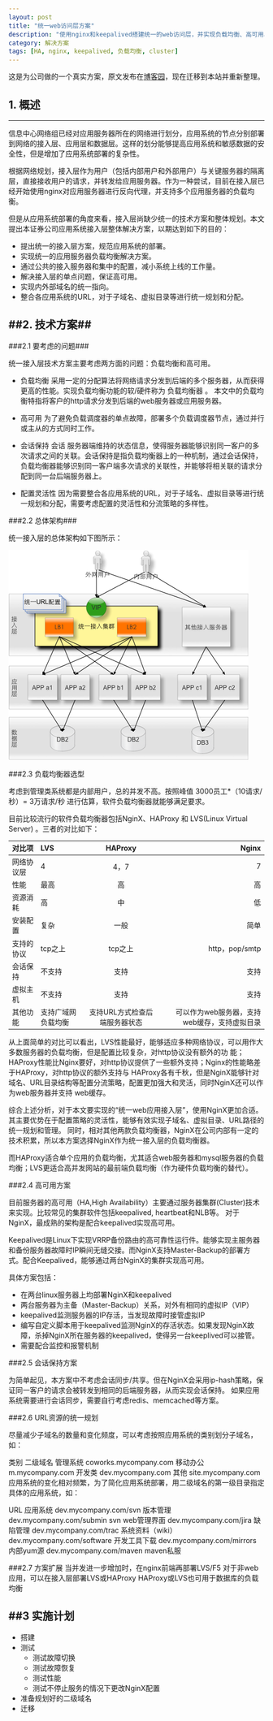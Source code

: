 ```yaml
---
layout: post
title: "统一web访问层方案"
description: "使用nginx和keepalived搭建统一的web访问层，并实现负载均衡、高可用、回话保持。这是为公司做的一个真实方案。"
category: 解决方案
tags: [HA, nginx, keepalived, 负载均衡, cluster]
---
```


这是为公司做的一个真实方案，原文发布在[博客园](http://www.cnblogs.com/holbrook/archive/2012/10/16/2726915.html)，现在迁移到本站并重新整理。

## 1. 概述
---

信息中心网络组已经对应用服务器所在的网络进行划分，应用系统的节点分别部署到网络的接入层、应用层和数据层。这样的划分能够提高应用系统和敏感数据的安全性，但是增加了应用系统部署的复杂性。

根据网络规划，接入层作为用户（包括内部用户和外部用户）与关键服务器的隔离层，直接接收用户的请求，并转发给应用服务器。作为一种尝试，目前在接入层已经开始使用nginx对应用服务器进行反向代理，并支持多个应用服务器的负载均衡。

但是从应用系统部署的角度来看，接入层尚缺少统一的技术方案和整体规划。本文提出本证券公司应用系统接入层整体解决方案，以期达到如下的目的：

- 提出统一的接入层方案，规范应用系统的部署。
- 实现统一的应用服务器负载均衡解决方案。
- 通过公共的接入服务器和集中的配置，减小系统上线的工作量。
- 解决接入层的单点问题，保证高可用。
- 实现内外部域名的统一指向。
- 整合各应用系统的URL，对于子域名、虚拟目录等进行统一规划和分配。

##2. 技术方案##
---

###2.1 要考虑的问题###

统一接入层技术方案主要考虑两方面的问题：负载均衡和高可用。

- 负载均衡
  采用一定的分配算法将网络请求分发到后端的多个服务器，从而获得更高的性能。实现负载均衡功能的软/硬件称为 负载均衡器 。 本文中的负载均衡特指将客户的http请求分发到后端的web服务器或应用服务器。

- 高可用
  为了避免负载调度器的单点故障，部署多个负载调度器节点，通过并行或主从的方式同时工作。

- 会话保持
  会话 服务器端维持的状态信息，使得服务器能够识别同一客户的多次请求之间的关联。会话保持是指负载均衡器上的一种机制，通过会话保持，负载均衡器能够识别同一客户端多次请求的关联性，并能够将相关联的请求分配到同一台后端服务器上。

- 配置灵活性
  因为需要整合各应用系统的URL，对于子域名、虚拟目录等进行统一规划和分配，需要考虑配置的灵活性和分流策略的多样性。

###2.2 总体架构###

统一接入层的总体架构如下图所示： 

![系统架构](/images/posts/solution/weblayer_nginx_keepalived/architecture.png)

###2.3 负载均衡器选型

考虑到管理类系统都是内部用户，总的并发不高。按照峰值 3000员工*（10请求/秒）= 3万请求/秒 进行估算，软件负载均衡器就能够满足要求。

目前比较流行的软件负载均衡器包括NginX、HAProxy 和 LVS(Linux Virtual Server) 。三者的对比如下：

 
对比项       | LVS	| HAProxy	| Nginx
------------|:------|:---------:|--------: 	 
网络协议层	|4	    |4，7	    | 7
性能	        |最高	|高	        |高
资源消耗	    | 高	    |中	        |低
安装配置	    |复杂	|一般	    |简单
支持的协议	|tcp之上	|tcp之上	    |http，pop/smtp
会话保持	    |不支持	|支持	    |支持
虚拟主机	    |不支持	|支持	    |支持
其他功能	    |支持广域网负载均衡	|支持URL方式检查后端服务器状态	|可以作为web服务器，支持web缓存，支持虚拟目录

从上面简单的对比可以看出，LVS性能最好，能够适应多种网络协议，可以用作大多数服务器的负载均衡，但是配置比较复杂，对http协议没有额外的功 能；HAProxy性能比Nginx要好，对http协议提供了一些额外支持；Nginx的性能略差于HAProxy，对http协议的额外支持与 HAProxy各有千秋，但是NginX能够针对域名、URL目录结构等配置分流策略，配置更加强大和灵活，同时NginX还可以作为web服务器并支持 web缓存。

综合上述分析，对于本文要实现的“统一web应用接入层”，使用NginX更加合适。其主要优势在于配置策略的灵活性，能够有效实现子域名、虚拟目录、URL路径的统一规划和管理。 同时，相对其他两款负载均衡器，NginX在公司内部有一定的技术积累，所以本方案选择NginX作为统一接入层的负载均衡器。

而HAProxy适合单个应用的负载均衡，尤其适合web服务器和mysql服务器的负载均衡；LVS更适合高并发网站的最前端负载均衡（作为硬件负载均衡的替代）。

###2.4 高可用方案

目前服务器的高可用（HA,High Availability）主要通过服务器集群(Cluster)技术来实现。比较常见的集群软件包括keepalived, heartbeat和NLB等。 对于NginX，最成熟的架构是配合keepalived实现高可用。

Keepalived是Linux下实现VRRP备份路由的高可靠性运行件。能够实现主服务器和备份服务器故障时IP瞬间无缝交接。而NginX支持Master-Backup的部署方式。配合Keepalived，能够通过两台NginX的集群实现高可用。

具体方案包括：

- 在两台linux服务器上均部署NginX和keepalived
- 两台服务器为主备（Master-Backup）关系，对外有相同的虚拟IP（VIP）
- keepalived监测服务器的IP存活，当发现故障时接管虚拟IP
- 编写自定义脚本用于keepalived监测NginX的存活状态。如果发现NginX故障，杀掉NginX所在服务器的keepalived，使得另一台keeplived可以接管。
- 需要配合监控和报警机制

###2.5 会话保持方案

为简单起见，本方案中不考虑会话同步/共享。但在NginX会采用ip-hash策略，保证同一客户的请求会被转发到相同的后端服务器，从而实现会话保持。 如果应用系统需要进行会话同步，需要自行考虑redis、memcached等方案。

###2.6 URL资源的统一规划

尽量减少子域名的数量和变化频度，可以考虑按照应用系统的类别划分子域名，如：

 
类别	二级域名
管理系统	coworks.mycompany.com
移动办公	m.mycompany.com
开发类	dev.mycompany.com
其他	site.mycompany.com
应用系统的变化相对频繁，为了简化应用系统部署，用二级域名的第一级目录指定具体的应用系统，如：

 
URL	应用系统
dev.mycompany.com/svn	版本管理
dev.mycompany.com/submin	svn web管理界面
dev.mycompany.com/jira	缺陷管理
dev.mycompany.com/trac	系统资料（wiki）
dev.mycompany.com/software	开发工具下载
dev.mycompany.com/mirrors	内部yum源
dev.mycompany.com/maven	maven私服

###2.7 方案扩展
当并发进一步增加时，在nginx前端再部署LVS/F5
对于非web应用，可以在接入层部署LVS或HAProxy
HAProxy或LVS也可用于数据库的负载均衡

##3 实施计划
---

- 搭建
- 测试
  + 测试故障切换
  + 测试故障恢复
  + 测试性能
  + 测试不停止服务的情况下更改NginX配置
- 准备规划好的二级域名
- 迁移

